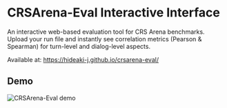 # CRSArena-Eval Interactive Interface

An interactive web-based evaluation tool for CRS Arena benchmarks. Upload your run file and instantly see correlation metrics (Pearson & Spearman) for turn-level and dialog-level aspects.

Available at: https://hideaki-j.github.io/crsarena-eval/

## Demo

![CRSArena-Eval demo](demo.gif)

